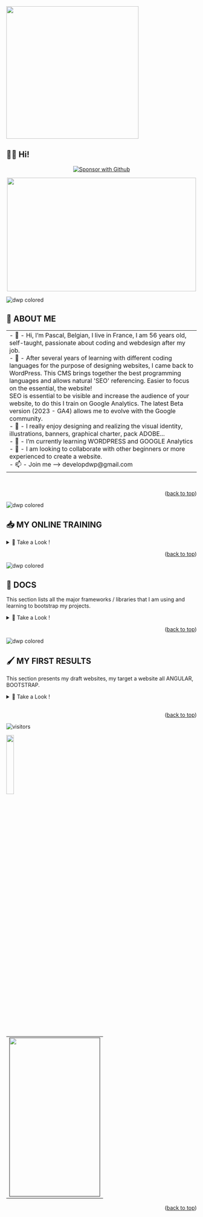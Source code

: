 

  <tr>
    <td>
      <a href="https://github.com/developdwp">
        <img src="https://user-images.githubusercontent.com/64360591/150687119-089a10a5-cc5a-459a-ad9e-75d192d5765f.svg" align="center" width="350">
      </a>
    </td>
  </tr>

<br>


## 🙋‍♂️ Hi!

<p align="center">
  <a href="https://github.com/sponsors/developdwp"><img alt="Sponsor with Github" title="developdwp" src="https://img.shields.io/badge/-____________developdwp____________-red?style=for-the-badge&logo=github&logoColor=white"/></a>
</p>

<p align="center">
<img src="https://static.dribbble.com/users/730703/screenshots/6581243/avento.gif"width="500" height="300">
</p>

<!-- ***************************************************************************************** -->
![dwp colored](https://user-images.githubusercontent.com/64360591/150681284-e6ee91f9-efb7-4bea-9e2d-6011b1f3e52d.svg)


## 👋 ABOUT ME


<table>
  <tr>
    <td>
        - 👋  - Hi, I’m Pascal, Belgian, I live in France, I am 56 years old, self-taught, passionate about coding and webdesign after my job. <br>
        - 👀  - After several years of learning with different coding languages for the purpose of designing websites, I came back to WordPress. This CMS 		brings together the best programming languages and allows natural 'SEO' referencing.
	      Easier to focus on the essential, the website!<br>
	     SEO is essential to be visible and increase the audience of your website, to do this I train on Google Analytics. The latest Beta version 			(2023 - GA4) allows me to evolve with the Google community.<br>
        - 🧡  - I really enjoy designing and realizing the visual identity, illustrations, banners, graphical charter, pack ADOBE...<br>
        - 🌱  - I’m currently learning WORDPRESS and GOOGLE Analytics<br>
        - 💞️  - I am looking to collaborate with other beginners or more experienced to create a website.<br>
        - 📫  - Join me --> developdwp@gmail.com<br>
    </td>
  </tr>
</table>

<br>
<p align="right">(<a href="#top">back to top</a>)</p>



<!-- ***************************************************************************************** -->
![dwp colored](https://user-images.githubusercontent.com/64360591/150681291-44f8c022-e859-4f47-a57b-440201fb6c3a.svg)


## 📥 MY ONLINE TRAINING

<details>
<summary>📖 Take a Look !</summary>
<br />

  * [Formation complète développeur Front-End](https://www.udemy.com/course/formation-complete-developpeur-front-end/)
  * [Formation Complète Développeur Web](https://www.udemy.com/course/formation-developpeur-web/)
  * [React de A à Z (Hooks, Redux, Contexte inclus)](https://www.udemy.com/course/react-formation-complete/)
  * [Coder 10 projets avec React](https://www.udemy.com/course/coder-10-projets-avec-react/)
  * [JavaScript : la formation ULTIME](https://www.udemy.com/course/javascript-la-formation-ultime/)
  * [Python pour les débutants](https://www.udemy.com/course/formation-complete-python/)
  * [Python & Django - Formation Développeur Web](https://www.udemy.com/course/python-django-formation-developpeur-web-full-stack/?src=sac&kw=python+%26+django)
  * [Django & Python | Maitrisez le développement web](https://www.udemy.com/course/django-2-python-maitrisez-le-developpement-web/)
  

</details>

<p align="right">(<a href="#top">back to top</a>)</p>



<!-- ***************************************************************************************** -->
![dwp colored](https://user-images.githubusercontent.com/64360591/150681291-44f8c022-e859-4f47-a57b-440201fb6c3a.svg)

## 🔧 DOCS

   This section lists all the major frameworks / libraries that I am using and learning to bootstrap my projects.

<details>
<summary>📖 Take a Look !</summary>
<br />
	
   * [HTML](https://developer.mozilla.org/fr/docs/Web/HTML)
   * [BOOTSTRAP](https://getbootstrap.com)
   * [CSS](https://www.w3schools.com/css/)
   * [NEXT.JS](https://nextjs.org/)
   * [REACT.JS](https://reactjs.org/)
   * [ANGULAR](https://angular.io/guide/what-is-angular/)
   * [WORDPRESS](https://wordpress.com/free/)
   * [GOOGLE ANALYTICS](https://datastudio.withgoogle.com/?_ga=2.110157190.2097774312.1641201927-364289768.1641201927&gclid=Cj0KCQjw1ZeUBhDyARIsAOzAqQIhrZUPjKM2MUeAU2DKcCsYSJEf9DXU0DwCT1paA062kRPVHaWOn8gaAs8eEALw_wcB&gclsrc=aw.ds)

	
</details>

<p align="right">(<a href="#top">back to top</a>)</p>


<!-- ***************************************************************************************** -->
![dwp colored](https://user-images.githubusercontent.com/64360591/150681291-44f8c022-e859-4f47-a57b-440201fb6c3a.svg)

## 🖌 MY FIRST RESULTS

   This section presents my draft websites, my target a website all ANGULAR, BOOTSTRAP.
<details>
<summary>📖 Take a Look !</summary>
<br />

   * [Blog-cuisine](https://developdwp.github.io/dwp_blogcuisine/)
   * [qr-generator](https://developdwp.github.io/qr-generator/)
   * [CV-1](https://developdwp.github.io/dwp_cv1/)
   * [Cuisine de Carine 38](https://developdwp.github.io/dwp_cook/)
   * [Industrialisateur Processus de marquages produits / Web Designer](https://developdwp.github.io/dwp_markingtechno/)
   * [Site Vitrine](https://developdwp.fr/)
	

</details>
<br>
<p align="right">(<a href="#top">back to top</a>)</p>


<!-- ***************************************************************************************** -->

<!-- ***************************************************************************************** -->
![visitors](https://visitor-badge.glitch.me/badge?page_id=YasPHP.visitor-badge)
  
  <img src="https://media.giphy.com/media/jpVnC65DmYeyRL4LHS/giphy.gif" width="20%">
  
<!-- ***************************************************************************************** -->

<table>
  <tr>
    <td>
      <a href="">
        <img src="https://user-images.githubusercontent.com/64360591/149618397-4fa2dda4-3d55-4f48-a4e5-e9a8cf89b58f.png" align="center"
        alt="" width="240" height="420">
      </a>
    </td>
  </tr>
</table>
  


<p align="right">(<a href="#top">back to top</a>)</p>

<!-- ***************************************************************************************** -->

<br>

<!--- ✨  ✨ --->


